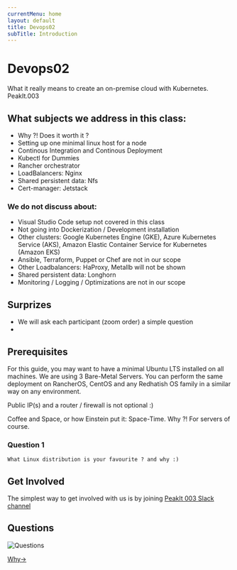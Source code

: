 ```yaml
---
currentMenu: home
layout: default
title: Devops02
subTitle: Introduction
---
```


# Devops02

What it really means to create an on-premise cloud with Kubernetes. PeakIt.003

## What subjects we address in this class:

- Why ?! Does it worth it ?
- Setting up one minimal linux host for a node
- Continous Integration and Continous Deployment
- Kubectl for Dummies
- Rancher orchestrator
- LoadBalancers: Nginx
- Shared persistent data: Nfs
- Cert-manager: Jetstack

### We do not discuss about:

- Visual Studio Code setup not covered in this class
- Not going into Dockerization / Development installation
- Other clusters: Google Kubernetes Engine (GKE), Azure Kubernetes Service (AKS), Amazon Elastic Container Service for Kubernetes (Amazon EKS)
- Ansible, Terraform, Puppet or Chef are not in our scope
- Other Loadbalancers: HaProxy, Metallb will not be shown
- Shared persistent data: Longhorn
- Monitoring / Logging / Optimizations are not in our scope

## Surprizes

- We will ask each participant (zoom order) a simple question
- 

## Prerequisites

For this guide, you may want to have a minimal Ubuntu LTS installed on all machines. We are using 3 Bare-Metal Servers. You can perform the same deployment on RancherOS, CentOS and any Redhatish OS family in a similar way on any environment.

Public IP(s) and a router / firewall is not optional :)

Coffee and Space, or how Einstein put it: Space-Time. Why ?! For servers of course.

### Question 1

```
What Linux distribution is your favourite ? and why :)
```

## Get Involved

The simplest way to get involved with us is by joining [PeakIt 003 Slack channel](https://bit.ly/peakit003-slack)

## Questions

![Questions](https://raw.githubusercontent.com/c4xp/Devops02/master/assets/questions.jpg)

[Why→](01.why.md)